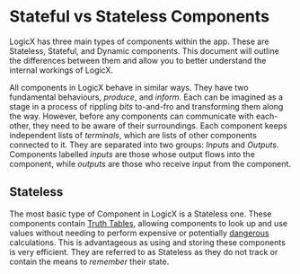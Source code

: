 # Stateful vs Stateless Components

LogicX has three main types of components within the app. These are Stateless,
Stateful, and Dynamic components. This document will outline the differences
between them and allow you to better understand the internal workings of LogicX.

All components in LogicX behave in similar ways. They have two fundamental
behaviours, *produce*, and *inform*. Each can be imagined as a stage in a
process of rippling *bits* to-and-fro and transforming them along the way.
However, before any components can communicate with each-other, they need to be
aware of their surroundings. Each component keeps independent lists of
*terminals*, which are lists of other components connected to it. They are
separated into two groups: *Inputs* and *Outputs*. Components labelled *inputs*
are those whose output flows into the component, while *outputs* are those who
receive input from the component.

## Stateless

The most basic type of Component in LogicX is a Stateless one. 
These components contain [Truth Tables](./truth-tables.md), allowing components to look up
and use values without needing to perform expensive or potentially 
[dangerous](../Application/plugin-warnings.md) calculations.
This is advantageous as using and storing these components is very efficient. 
They are referred to as Stateless as they do not track or contain the means to *remember* their state.
